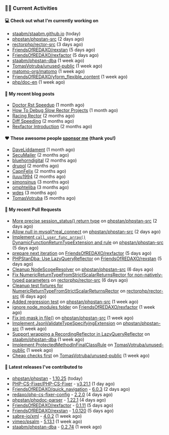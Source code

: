 ### 👨‍💻 Current Activities


#### 💻 Check out what I'm currently working on

- [staabm/staabm.github.io](https://github.com/staabm/staabm.github.io) (today)
- [phpstan/phpstan-src](https://github.com/phpstan/phpstan-src) (2 days ago)
- [rectorphp/rector-src](https://github.com/rectorphp/rector-src) (3 days ago)
- [FriendsOfREDAXO/rexstan](https://github.com/FriendsOfREDAXO/rexstan) (5 days ago)
- [FriendsOfREDAXO/rexfactor](https://github.com/FriendsOfREDAXO/rexfactor) (5 days ago)
- [staabm/phpstan-dba](https://github.com/staabm/phpstan-dba) (1 week ago)
- [TomasVotruba/unused-public](https://github.com/TomasVotruba/unused-public) (1 week ago)
- [matomo-org/matomo](https://github.com/matomo-org/matomo) (1 week ago)
- [FriendsOfREDAXO/yform_flexible_content](https://github.com/FriendsOfREDAXO/yform_flexible_content) (1 week ago)
- [php/doc-en](https://github.com/php/doc-en) (1 week ago)


#### 📜 My recent blog posts

- [Doctor Rst Speedup](https://staabm.github.io/2023/05/18/doctor-rst-speedup.html) (1 month ago)
- [How To Debug Slow Rector Projects](https://staabm.github.io/2023/05/10/how-to-debug-slow-rector-projects.html) (1 month ago)
- [Racing Rector](https://staabm.github.io/2023/05/06/racing-rector.html) (2 months ago)
- [Diff Speeding](https://staabm.github.io/2023/05/01/diff-speeding.html) (2 months ago)
- [Rexfactor Introduction](https://staabm.github.io/2023/04/09/rexfactor-introduction.html) (2 months ago)


#### ❤️ These awesome people [sponsor me](https://github.com/sponsors/staabm) (thank you!)

- [DaveLiddament](https://github.com/DaveLiddament) (1 month ago)
- [SecuMailer](https://github.com/SecuMailer) (2 months ago)
- [bluehorndigital](https://github.com/bluehorndigital) (2 months ago)
- [drupol](https://github.com/drupol) (2 months ago)
- [CapnFelix](https://github.com/CapnFelix) (2 months ago)
- [iluuu1994](https://github.com/iluuu1994) (2 months ago)
- [simonsinus](https://github.com/simonsinus) (3 months ago)
- [omphteliba](https://github.com/omphteliba) (3 months ago)
- [wdes](https://github.com/wdes) (3 months ago)
- [TomasVotruba](https://github.com/TomasVotruba) (5 months ago)


#### 🔨 My recent Pull Requests

- [More precise session_status() return type](https://github.com/phpstan/phpstan-src/pull/2509) on [phpstan/phpstan-src](https://github.com/phpstan/phpstan-src) (2 days ago)
- [Allow null in mysqli*real_connect](https://github.com/phpstan/phpstan-src/pull/2508) on [phpstan/phpstan-src](https://github.com/phpstan/phpstan-src) (2 days ago)
- [Implement `call_user_func_array()` DynamicFunctionReturnTypeExtension and rule](https://github.com/phpstan/phpstan-src/pull/2501) on [phpstan/phpstan-src](https://github.com/phpstan/phpstan-src) (5 days ago)
- [prepare next iteration](https://github.com/FriendsOfREDAXO/rexfactor/pull/98) on [FriendsOfREDAXO/rexfactor](https://github.com/FriendsOfREDAXO/rexfactor) (5 days ago)
- [PHPStanDba: Use LazyQueryReflector](https://github.com/FriendsOfREDAXO/rexstan/pull/533) on [FriendsOfREDAXO/rexstan](https://github.com/FriendsOfREDAXO/rexstan) (5 days ago)
- [Cleanup NodeScopeResolver](https://github.com/phpstan/phpstan-src/pull/2499) on [phpstan/phpstan-src](https://github.com/phpstan/phpstan-src) (6 days ago)
- [Fix NumericReturnTypeFromStrictScalarReturnsRector for non-natively-typed parameters](https://github.com/rectorphp/rector-src/pull/4380) on [rectorphp/rector-src](https://github.com/rectorphp/rector-src) (6 days ago)
- [Cleanup test fixtures for NumericReturnTypeFromStrictScalarReturnsRector](https://github.com/rectorphp/rector-src/pull/4379) on [rectorphp/rector-src](https://github.com/rectorphp/rector-src) (6 days ago)
- [Added regression test](https://github.com/phpstan/phpstan-src/pull/2496) on [phpstan/phpstan-src](https://github.com/phpstan/phpstan-src) (1 week ago)
- [ignore node_modules folder](https://github.com/FriendsOfREDAXO/rexfactor/pull/96) on [FriendsOfREDAXO/rexfactor](https://github.com/FriendsOfREDAXO/rexfactor) (1 week ago)
- [Fix int-mask in file()](https://github.com/phpstan/phpstan-src/pull/2492) on [phpstan/phpstan-src](https://github.com/phpstan/phpstan-src) (1 week ago)
- [Implement JsonValidateTypeSpecifyingExtension](https://github.com/phpstan/phpstan-src/pull/2491) on [phpstan/phpstan-src](https://github.com/phpstan/phpstan-src) (1 week ago)
- [Support wrapping a RecordingReflector in LazyQueryReflector](https://github.com/staabm/phpstan-dba/pull/607) on [staabm/phpstan-dba](https://github.com/staabm/phpstan-dba) (1 week ago)
- [Implement ProtectedMethodInFinalClassRule](https://github.com/TomasVotruba/unused-public/pull/68) on [TomasVotruba/unused-public](https://github.com/TomasVotruba/unused-public) (1 week ago)
- [Cheap checks first](https://github.com/TomasVotruba/unused-public/pull/67) on [TomasVotruba/unused-public](https://github.com/TomasVotruba/unused-public) (1 week ago)


#### 🔭 Latest releases I've contributed to

- [phpstan/phpstan](https://github.com/phpstan/phpstan) - [1.10.25](https://github.com/phpstan/phpstan/releases/tag/1.10.25) (today)
- [PHP-CS-Fixer/PHP-CS-Fixer](https://github.com/PHP-CS-Fixer/PHP-CS-Fixer) - [v3.21.1](https://github.com/PHP-CS-Fixer/PHP-CS-Fixer/releases/tag/v3.21.1) (1 day ago)
- [FriendsOfREDAXO/quick_navigation](https://github.com/FriendsOfREDAXO/quick_navigation) - [6.0.3](https://github.com/FriendsOfREDAXO/quick_navigation/releases/tag/6.0.3) (2 days ago)
- [redaxo/php-cs-fixer-config](https://github.com/redaxo/php-cs-fixer-config) - [2.2.0](https://github.com/redaxo/php-cs-fixer-config/releases/tag/2.2.0) (4 days ago)
- [phpstan/phpdoc-parser](https://github.com/phpstan/phpdoc-parser) - [1.22.1](https://github.com/phpstan/phpdoc-parser/releases/tag/1.22.1) (4 days ago)
- [FriendsOfREDAXO/rexfactor](https://github.com/FriendsOfREDAXO/rexfactor) - [0.1.11](https://github.com/FriendsOfREDAXO/rexfactor/releases/tag/0.1.11) (5 days ago)
- [FriendsOfREDAXO/rexstan](https://github.com/FriendsOfREDAXO/rexstan) - [1.0.120](https://github.com/FriendsOfREDAXO/rexstan/releases/tag/1.0.120) (5 days ago)
- [sabre-io/xml](https://github.com/sabre-io/xml) - [4.0.2](https://github.com/sabre-io/xml/releases/tag/4.0.2) (1 week ago)
- [vimeo/psalm](https://github.com/vimeo/psalm) - [5.13.1](https://github.com/vimeo/psalm/releases/tag/5.13.1) (1 week ago)
- [staabm/phpstan-dba](https://github.com/staabm/phpstan-dba) - [0.2.74](https://github.com/staabm/phpstan-dba/releases/tag/0.2.74) (1 week ago)
